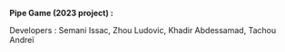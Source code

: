 **Pipe Game (2023 project) :**

Developers : Semani Issac, Zhou Ludovic, Khadir Abdessamad, Tachou Andreï